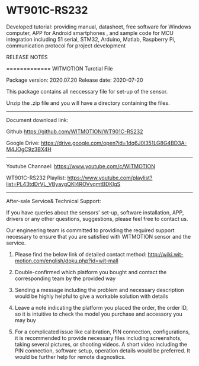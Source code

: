 # WT901C-RS232
Developed tutorial: providing manual, datasheet, free software
for Windows computer, APP for Android smartphones , and sample code for
MCU integration including 51 serial, STM32, Arduino, Matlab, Raspberry Pi,
communication protocol for project development

RELEASE NOTES

=============
WITMOTION Turotial File 

Package version: 2020.07.20
Release date:    2020-07-20

This package contains all neccessary file for set-up of the sensor. 

Unzip the .zip file and you will have a directory containing the files.

-----------

Document download link:

Github 
https://github.com/WITMOTION/WT901C-RS232

Google Drive: 
https://drive.google.com/open?id=1dq6J0l351LG8G4BD3A-M4JOgC9z3BX4H

-----------
Youtube Channael: 
https://www.youtube.com/c/WITMOTION

WT901C-RS232 Playlist: 
https://www.youtube.com/playlist?list=PL43tdDrVL_VByavgQKl4ROVvqmtBDKlgS

-----------
After-sale Service& Technical Support: 

If you have queries about the sensors' set-up, software installation, APP, drivers or any other questions, suggestions, please feel free to contact us.

Our engineering team is committed to providing the required support necessary to ensure that you are satisfied with WITMOTION sensor and the service.

1. Please find the below link of detailed contact method: 
http://wiki.wit-motion.com/english/doku.php?id=wit-mall

2. Double-confirmed which platform you bought and contact the corresponding team by the provided way

3. Sending a message including the problem and necessary description would be highly helpful to give a workable solution with details

4. Leave a note indicating the platform you placed the order, the order ID, so it is intuitive to check the model you purchase and accessory you may buy

5. For a complicated issue like calibration, PIN connection, configurations, it is recommended to provide necessary files including screenshots, 
taking several pictures, or shooting videos. A short video including the PIN connection, software setup, operation details would be preferred.
It would be further help for remote diagnostics.
